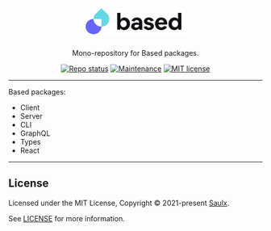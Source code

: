 <div align="center">
  <a href="javascript:void(0);" style="pointer-events: none;">
    <img src="./.docs/assets/based.svg" style="width: 200px; padding-bottom: 10px;" />
  </a>

  <p align="center">
    Mono-repository for Based packages.
  </p>

[![Repo status](https://www.repostatus.org/badges/latest/wip.svg)](./README)
[![Maintenance](https://img.shields.io/badge/Maintained%3F-yes-green.svg)](https://github.com/atelier-saulx/based/graphs/commit-activity)
[![MIT license](https://img.shields.io/badge/License-MIT-green.svg)](./LICENSE)

</div>

---

Based packages:

- Client
- Server
- CLI
- GraphQL
- Types
- React

---

## License

Licensed under the MIT License, Copyright © 2021-present [Saulx](https://www.saulx.com/).

See [LICENSE](./LICENSE) for more information.
